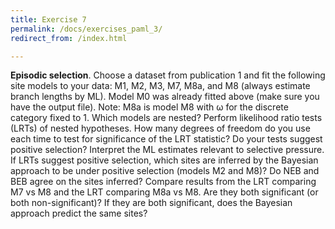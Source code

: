 ```yaml
---
title: Exercise 7
permalink: /docs/exercises_paml_3/
redirect_from: /index.html

---
```

**Episodic selection**.
Choose a dataset from publication 1 and fit the following site models to your data:
M1, M2, M3, M7, M8a, and M8 (always estimate branch lengths by ML).
Model M0 was already fitted above (make sure you have the output file).
Note: M8a is model M8 with ω for the discrete category fixed to 1.
Which models are nested?
Perform likelihood ratio tests (LRTs) of nested hypotheses.
How many degrees of freedom do you use each time to test for significance of the LRT statistic?
Do your tests suggest positive selection?
Interpret the ML estimates relevant to selective pressure.
If LRTs suggest positive selection, which sites are inferred by the Bayesian approach to be under positive selection (models M2 and M8)?
Do NEB and BEB agree on the sites inferred?
Compare results from the LRT comparing M7 vs M8 and the LRT comparing M8a vs M8. Are they both significant (or both non-significant)? If they are both significant, does the Bayesian approach predict the same sites?

